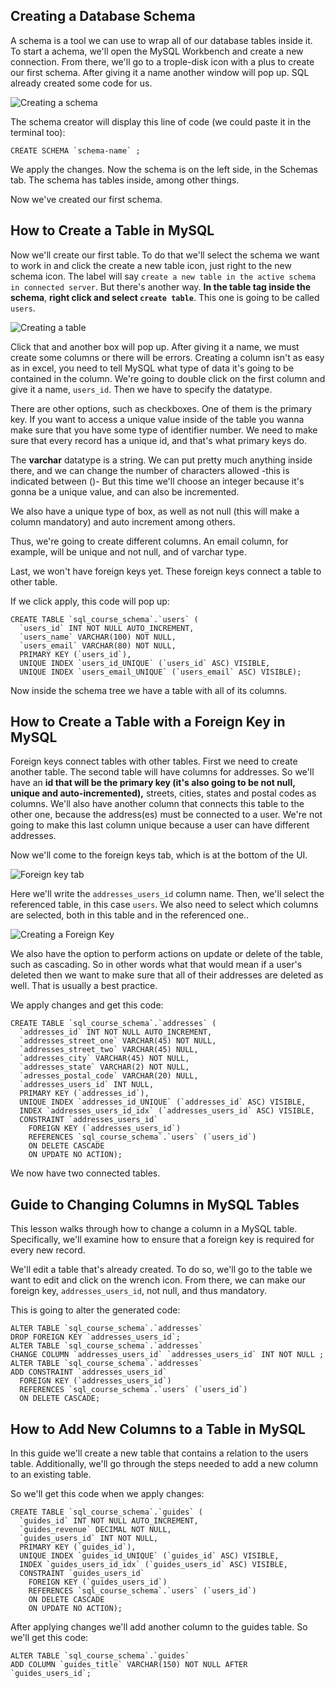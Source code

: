 ## Creating a Database Schema

A schema is a tool we can use to wrap all of our database tables inside it. To start a achema, we'll open the MySQL Workbench and create a new connection. From there, we'll go to a trople-disk icon with a plus to create our first schema. After giving it a name another window will pop up. SQL already created some code for us.

![Creating a schema](https://github.com/nlarrea/DevCamp/raw/main/02-full-stack/module_09-sql/images/steps/01_create_schema.jpg)

The schema creator will display this line of code (we could paste it in the terminal too):

```
CREATE SCHEMA `schema-name` ;
```

We apply the changes. Now the schema is on the left side, in the Schemas tab. The schema has tables inside, among other things.

Now we've created our first schema.

## How to Create a Table in MySQL

Now we'll create our first table. To do that we'll select the schema we want to work in and click the create a new table icon, just right to the new schema icon. The label will say ``create a new table in the active schema in connected server``. But there's another way. **In the table tag inside the schema**, **right click and select ``create table``**. This one is going to be called ``users``.

![Creating a table](https://github.com/nlarrea/DevCamp/raw/main/02-full-stack/module_09-sql/images/steps/02_create_table.jpg)

Click that and another box will pop up. After giving it a name, we must create some columns or there will be errors. Creating a column isn't as easy as in excel, you need to tell MySQL what type of data it's going to be contained in the column. We're going to double click on the first column and give it a name, ``users_id``. Then we have to specify the datatype.

There are other options, such as checkboxes. One of them is the primary key. If you want to access a unique value inside of the table you wanna make sure that you have some type of identifier number. We need to make sure that every record has a unique id, and that's what primary keys do.

The **varchar** datatype is a string. We can put pretty much anything inside there, and we can change the number of characters allowed -this is indicated between ()- But this time we'll choose an integer because it's gonna be a unique value, and can also be incremented.

We also have a unique type of box, as well as not null (this will make a column mandatory) and auto increment among others.

Thus, we're going to create different columns. An email column, for example, will be unique and not null, and of varchar type.

Last, we won't have foreign keys yet. These foreign keys connect a table to other table.

If we click apply, this code will pop up:

```
CREATE TABLE `sql_course_schema`.`users` (
  `users_id` INT NOT NULL AUTO_INCREMENT,
  `users_name` VARCHAR(100) NOT NULL,
  `users_email` VARCHAR(80) NOT NULL,
  PRIMARY KEY (`users_id`),
  UNIQUE INDEX `users_id_UNIQUE` (`users_id` ASC) VISIBLE,
  UNIQUE INDEX `users_email_UNIQUE` (`users_email` ASC) VISIBLE);
```

Now inside the schema tree we have a table with all of its columns.

## How to Create a Table with a Foreign Key in MySQL

Foreign keys connect tables with other tables. First we need to create another table. The second table will have columns for addresses. So we'll have an **id that will be the primary key (it's also going to be not null, unique and auto-incremented),** streets, cities, states and postal codes as columns. We'll also have another column that connects this table to the other one, because the address(es) must be connected to a user. We're not going to make this last column unique because a user can have different addresses.

Now we'll come to the foreign keys tab, which is at the bottom of the UI.

![Foreign key tab](https://github.com/nlarrea/DevCamp/raw/main/02-full-stack/module_09-sql/images/steps/03_create_table_with_foreign_key.jpg)

Here we'll write the ``addresses_users_id`` column name. Then, we'll select the referenced table, in this case ``users``. We also need to select which columns are selected, both in this table and in the referenced one..

![Creating a Foreign Key](https://github.com/nlarrea/DevCamp/raw/main/02-full-stack/module_09-sql/images/steps/04_create_table_with_foreign_key.jpg)

We also have the option to perform actions on update or delete of the table, such as cascading. So in other words what that would mean if a user's deleted then we want to make sure that all of their addresses are deleted as well. That is usually a best practice.

We apply changes and get this code:

```
CREATE TABLE `sql_course_schema`.`addresses` (
  `addresses_id` INT NOT NULL AUTO_INCREMENT,
  `addresses_street_one` VARCHAR(45) NOT NULL,
  `addresses_street_two` VARCHAR(45) NULL,
  `addresses_city` VARCHAR(45) NOT NULL,
  `addresses_state` VARCHAR(2) NOT NULL,
  `adresses_postal_code` VARCHAR(20) NULL,
  `addresses_users_id` INT NULL,
  PRIMARY KEY (`addresses_id`),
  UNIQUE INDEX `addresses_id_UNIQUE` (`addresses_id` ASC) VISIBLE,
  INDEX `addresses_users_id_idx` (`addresses_users_id` ASC) VISIBLE,
  CONSTRAINT `addresses_users_id`
    FOREIGN KEY (`addresses_users_id`)
    REFERENCES `sql_course_schema`.`users` (`users_id`)
    ON DELETE CASCADE
    ON UPDATE NO ACTION);
```

We now have two connected tables.

## Guide to Changing Columns in MySQL Tables

This lesson walks through how to change a column in a MySQL table. Specifically, we'll examine how to ensure that a foreign key is required for every new record.

We'll edit a table that's already created. To do so, we'll go to the table we want to edit and click on the wrench icon. From there, we can make our foreign key, ``addresses_users_id``, not null, and thus mandatory.

This is going to alter the generated code:

```
ALTER TABLE `sql_course_schema`.`addresses` 
DROP FOREIGN KEY `addresses_users_id`;
ALTER TABLE `sql_course_schema`.`addresses` 
CHANGE COLUMN `addresses_users_id` `addresses_users_id` INT NOT NULL ;
ALTER TABLE `sql_course_schema`.`addresses` 
ADD CONSTRAINT `addresses_users_id`
  FOREIGN KEY (`addresses_users_id`)
  REFERENCES `sql_course_schema`.`users` (`users_id`)
  ON DELETE CASCADE;
```

## How to Add New Columns to a Table in MySQL

In this guide we'll create a new table that contains a relation to the users table. Additionally, we'll go through the steps needed to add a new column to an existing table.

So we'll get this code when we apply changes:

```
CREATE TABLE `sql_course_schema`.`guides` (
  `guides_id` INT NOT NULL AUTO_INCREMENT,
  `guides_revenue` DECIMAL NOT NULL,
  `guides_users_id` INT NOT NULL,
  PRIMARY KEY (`guides_id`),
  UNIQUE INDEX `guides_id_UNIQUE` (`guides_id` ASC) VISIBLE,
  INDEX `guides_users_id_idx` (`guides_users_id` ASC) VISIBLE,
  CONSTRAINT `guides_users_id`
    FOREIGN KEY (`guides_users_id`)
    REFERENCES `sql_course_schema`.`users` (`users_id`)
    ON DELETE CASCADE
    ON UPDATE NO ACTION);
```

After applying changes we'll add another column to the guides table. So we'll get this code:

```
ALTER TABLE `sql_course_schema`.`guides` 
ADD COLUMN `guides_title` VARCHAR(150) NOT NULL AFTER `guides_users_id`;
```